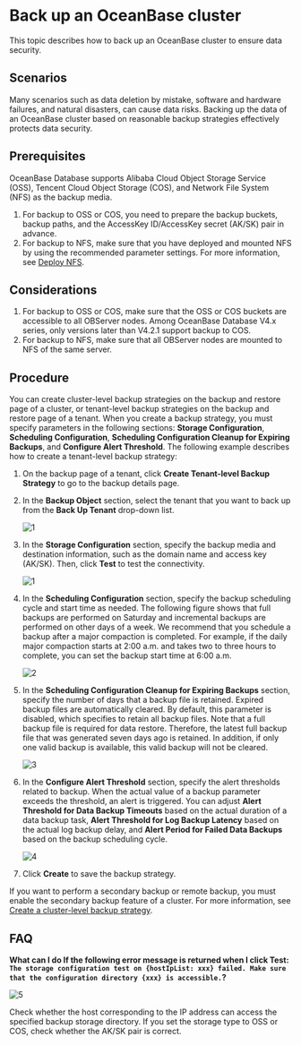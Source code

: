# Back up an OceanBase cluster

This topic describes how to back up an OceanBase cluster to ensure data security.

## Scenarios

Many scenarios such as data deletion by mistake, software and hardware failures, and natural disasters, can cause data risks. Backing up the data of an OceanBase cluster based on reasonable backup strategies effectively protects data security.

## Prerequisites

OceanBase Database supports Alibaba Cloud Object Storage Service (OSS), Tencent Cloud Object Storage (COS), and Network File System (NFS) as the backup media.

1. For backup to OSS or COS, you need to prepare the backup buckets, backup paths, and the AccessKey ID/AccessKey secret (AK/SK) pair in advance.
2. For backup to NFS, make sure that you have deployed and mounted NFS by using the recommended parameter settings. For more information, see [Deploy NFS](https://www.oceanbase.com/docs/common-oceanbase-database-cn-1000000000218107).

## Considerations

1. For backup to OSS or COS, make sure that the OSS or COS buckets are accessible to all OBServer nodes. Among OceanBase Database V4.x series, only versions later than V4.2.1 support backup to COS.
2. For backup to NFS, make sure that all OBServer nodes are mounted to NFS of the same server.

## Procedure

You can create cluster-level backup strategies on the backup and restore page of a cluster, or tenant-level backup strategies on the backup and restore page of a tenant. When you create a backup strategy, you must specify parameters in the following sections: **Storage Configuration**, **Scheduling Configuration**, **Scheduling Configuration Cleanup for Expiring Backups**, and **Configure Alert Threshold**. The following example describes how to create a tenant-level backup strategy:

1. On the backup page of a tenant, click **Create Tenant-level Backup Strategy** to go to the backup details page.

2. In the **Backup Object** section, select the tenant that you want to back up from the **Back Up Tenant** drop-down list.

   ![1](https://obbusiness-private.oss-cn-shanghai.aliyuncs.com/doc/img/ocp/430/%E5%A4%87%E4%BB%BD%E5%AF%B9%E8%B1%A11.png)

3. In the **Storage Configuration** section, specify the backup media and destination information, such as the domain name and access key (AK/SK). Then, click **Test** to test the connectivity.

   ![1](https://obbusiness-private.oss-cn-shanghai.aliyuncs.com/doc/img/ocp/430/%E5%AD%98%E5%82%A8%E9%85%8D%E7%BD%AE1.png)

4. In the **Scheduling Configuration** section, specify the backup scheduling cycle and start time as needed. The following figure shows that full backups are performed on Saturday and incremental backups are performed on other days of a week. We recommend that you schedule a backup after a major compaction is completed. For example, if the daily major compaction starts at 2:00 a.m. and takes two to three hours to complete, you can set the backup start time at 6:00 a.m.

   ![2](https://obbusiness-private.oss-cn-shanghai.aliyuncs.com/doc/img/ocp/430/%E8%B0%83%E5%BA%A6%E9%85%8D%E7%BD%AE1.png)

5. In the **Scheduling Configuration Cleanup for Expiring Backups** section, specify the number of days that a backup file is retained. Expired backup files are automatically cleared. By default, this parameter is disabled, which specifies to retain all backup files. Note that a full backup file is required for data restore. Therefore, the latest full backup file that was generated seven days ago is retained. In addition, if only one valid backup is available, this valid backup will not be cleared.

   ![3](https://obbusiness-private.oss-cn-shanghai.aliyuncs.com/doc/img/ocp/430/%E6%B8%85%E7%90%86%E8%B0%83%E5%BA%A6%E9%85%8D%E7%BD%AE1.png)

6. In the **Configure Alert Threshold** section, specify the alert thresholds related to backup. When the actual value of a backup parameter exceeds the threshold, an alert is triggered. You can adjust **Alert Threshold for Data Backup Timeouts** based on the actual duration of a data backup task, **Alert Threshold for Log Backup Latency** based on the actual log backup delay, and **Alert Period for Failed Data Backups** based on the backup scheduling cycle.

   ![4](https://obbusiness-private.oss-cn-shanghai.aliyuncs.com/doc/img/ocp/430/%E5%91%8A%E8%AD%A6%E9%98%88%E5%80%BC%E9%85%8D%E7%BD%AE.png)

7. Click **Create** to save the backup strategy.

If you want to perform a secondary backup or remote backup, you must enable the secondary backup feature of a cluster. For more information, see [Create a cluster-level backup strategy](../1100.backup-and-restoration-functions/500.regular-backup/100.manage-cluster-backup-strategy/100.create-a-cluster-backup-strategy.md).

## FAQ

**What can I do If the following error message is returned when I click **Test**: `The storage configuration test on {hostIpList: xxx} failed. Make sure that the configuration directory {xxx} is accessible.`?**

![5](https://obbusiness-private.oss-cn-shanghai.aliyuncs.com/doc/img/ocp/430/%E5%A4%87%E4%BB%BDfaq.png)

Check whether the host corresponding to the IP address can access the specified backup storage directory. If you set the storage type to OSS or COS, check whether the AK/SK pair is correct.
